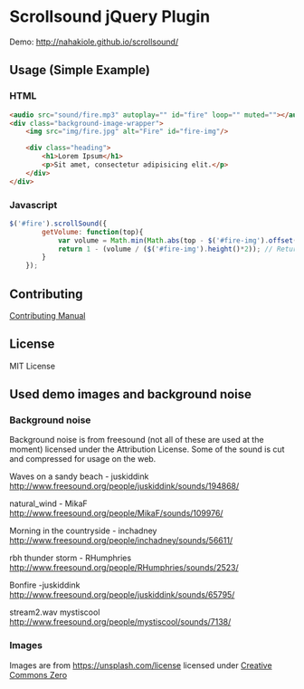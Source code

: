 # Scrollsound jQuery Plugin

Demo: http://nahakiole.github.io/scrollsound/

## Usage (Simple Example)

### HTML
```html
<audio src="sound/fire.mp3" autoplay="" id="fire" loop="" muted=""></audio>
<div class="background-image-wrapper">
    <img src="img/fire.jpg" alt="Fire" id="fire-img"/>

    <div class="heading">
        <h1>Lorem Ipsum</h1>
        <p>Sit amet, consectetur adipisicing elit.</p>
    </div>
</div>
```

### Javascript
```javascript
$('#fire').scrollSound({
        getVolume: function(top){
            var volume = Math.min(Math.abs(top - $('#fire-img').offset().top), $('#fire-img').height()*2); // Calculate volume from scrollposition
            return 1 - (volume / ($('#fire-img').height()*2)); // Return volume
        }
    });
```


## Contributing

[Contributing Manual](CONTRIBUTING.md)

## License

MIT License

## Used demo images and background noise
 
### Background noise

Background noise is from freesound (not all of these are used at the moment) licensed under the Attribution License.
Some of the sound is cut and compressed for usage on the web. 

Waves on a sandy beach - juskiddink
http://www.freesound.org/people/juskiddink/sounds/194868/

natural_wind - MikaF
http://www.freesound.org/people/MikaF/sounds/109976/

Morning in the countryside - inchadney
http://www.freesound.org/people/inchadney/sounds/56611/

rbh thunder storm - RHumphries
http://www.freesound.org/people/RHumphries/sounds/2523/

Bonfire -juskiddink
http://www.freesound.org/people/juskiddink/sounds/65795/

stream2.wav mystiscool
http://www.freesound.org/people/mystiscool/sounds/7138/

### Images

Images are from https://unsplash.com/license licensed under [Creative Commons Zero](http://creativecommons.org/publicdomain/zero/1.0/)
